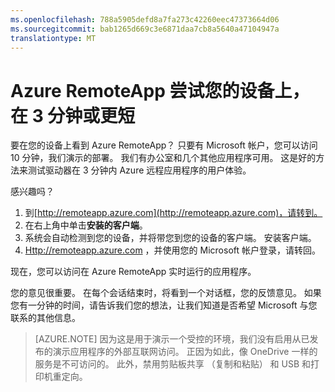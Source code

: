 ```yaml
---
ms.openlocfilehash: 788a5905defd8a7fa273c42260eec47373664d06
ms.sourcegitcommit: bab1265d669c3e6871daa7cb8a5640a47104947a
translationtype: MT
---
```


<properties 
    pageTitle="Azure RemoteApp 尝试您的设备上，在 3 分钟或更短"
    description="测试驱动器 Azure RemoteApp 功能而无需安装该服务。" 
    services="remoteapp" 
    documentationCenter="" 
    authors="lizap" 
    manager="mbaldwin" />

<tags 
    ms.service="remoteapp" 
    ms.workload="compute" 
    ms.tgt_pltfrm="na" 
    ms.devlang="na" 
    ms.topic="article" 
    ms.date="08/12/2015" 
    ms.author="mbaldwin" />



# Azure RemoteApp 尝试您的设备上，在 3 分钟或更短

要在您的设备上看到 Azure RemoteApp？ 只要有 Microsoft 帐户，您可以访问 10 分钟，我们演示的部署。 我们有办公室和几个其他应用程序可用。 这是好的方法来测试驱动器在 3 分钟内 Azure 远程应用程序的用户体验。

感兴趣吗？

1. 到[http://remoteapp.azure.com](http://remoteapp.azure.com)，请转到。
2. 在右上角中单击**安装的客户端**。  
3. 系统会自动检测到您的设备，并将带您到您的设备的客户端。 安装客户端。
4. [Http://remoteapp.azure.com](http://remoteapp.azure.com) ，并使用您的 Microsoft 帐户登录，请转回。
 
现在，您可以访问在 Azure RemoteApp 实时运行的应用程序。 

您的意见很重要。 在每个会话结束时，将看到一个对话框，您的反馈意见。 如果您有一分钟的时间，请告诉我们您的想法，让我们知道是否希望 Microsoft 与您联系的其他信息。

>[AZURE.NOTE] 因为这是用于演示一个受控的环境，我们没有启用从已发布的演示应用程序的外部互联网访问。 正因为如此，像 OneDrive 一样的服务是不可访问的。 此外，禁用剪贴板共享 （复制和粘贴） 和 USB 和打印机重定向。  

 